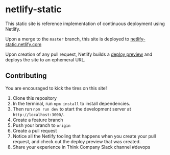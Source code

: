# netlify-static

This static site is reference implementation of continuous deployment using Netlify.

Upon a merge to the `master` branch, this site is deployed to [netlify-static.netlify.com](https://netlify-static.netlify.com/)

Upon creation of any pull request, Netlify builds a [deploy preview](https://www.netlify.com/blog/2016/07/20/introducing-deploy-previews-in-netlify/) and deploys the site to an ephemeral URL.

## Contributing

You are encouraged to kick the tires on this site!

1. Clone this repository
2. In the terminal, run `npm install` to install dependencies.
3. Then run `npm run dev` to start the development server at `http://localhost:3000/`.
4. Create a feature branch
5. Push your branch to `origin`
6. Create a pull request
7. Notice all the Netlify tooling that happens when you create your pull request, and check out the deploy preview that was created.
8. Share your experience in Think Company Slack channel #devops
